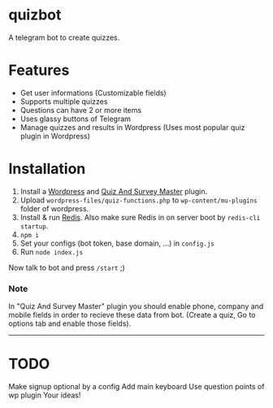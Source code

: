 # quizbot
A telegram bot to create quizzes.

# Features
- Get user informations (Customizable fields)
- Supports multiple quizzes
- Questions can have 2 or more items
- Uses glassy buttons of Telegram
- Manage quizzes and results in Wordpress (Uses most popular quiz plugin in Wordpress)

# Installation
1. Install a [Wordpress](https://wordpress.org) and [Quiz And Survey Master](https://wordpress.org/plugins/quiz-master-next/) plugin.
2. Upload `wordpress-files/quiz-functions.php` to `wp-content/mu-plugins` folder of wordpress. 
3. Install & run [Redis](https://redis.io/topics/quickstart). Also make sure Redis in on server boot by `redis-cli startup`.
4. `npm i`
5. Set your configs (bot token, base domain, ...) in `config.js`
6. Run `node index.js`

Now talk to bot and press `/start` ;)

### Note
In "Quiz And Survey Master" plugin you should enable phone, company and mobile fields in order to recieve these data from bot. (Create a quiz, Go to options tab and enable those fields).

---

# TODO
Make signup optional by a config
Add main keyboard
Use question points of wp plugin
Your ideas!